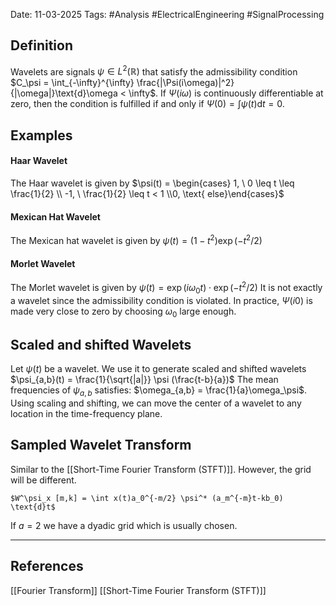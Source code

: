 Date: 11-03-2025
Tags: #Analysis #ElectricalEngineering #SignalProcessing 
## Definition
Wavelets are signals $\psi \in L^2(\mathbb{R})$ that satisfy the admissibility condition
	$C_\psi = \int_{-\infty}^{\infty} \frac{|\Psi(i\omega)|^2}{|\omega|}\text{d}\omega < \infty$.
If $\Psi(i\omega)$ is continuously differentiable at zero, then the condition is fulfilled if and only if
$\Psi(0) = \int \psi (t)\text{d}t = 0$.
## Examples
#### Haar Wavelet
The Haar wavelet is given by
	$\psi(t) = \begin{cases} 1, \ 0 \leq t \leq \frac{1}{2} \\ -1, \ \frac{1}{2} \leq t <  1 \\0, \text{ else}\end{cases}$
#### Mexican Hat Wavelet
The Mexican hat wavelet is given by
	$\psi (t) = (1-t^2) \exp{(-t^2/2)}$
#### Morlet Wavelet
The Morlet wavelet is given by
	$\psi(t) = \exp{(i \omega_0 t)} \cdot \exp{(-t^2/2)}$
It is not exactly a wavelet since the admissibility condition is violated. In practice, $\Psi(i0)$ is made very close to zero by choosing $\omega_0$ large enough.
## Scaled and shifted Wavelets
Let $\psi(t)$ be a wavelet. We use it to generate scaled and shifted wavelets
	$\psi_{a,b}(t) = \frac{1}{\sqrt{|a|}} \psi (\frac{t-b}{a})$
The mean frequencies of $\psi_{a,b}$ satisfies: $\omega_{a,b} = \frac{1}{a}\omega_\psi$.
Using scaling and shifting, we can move the center of a wavelet to any location in the time-frequency plane.
## Sampled Wavelet Transform
Similar to the [[Short-Time Fourier Transform (STFT)]]. However, the grid will be different.

	$W^\psi_x [m,k] = \int x(t)a_0^{-m/2} \psi^* (a_m^{-m}t-kb_0) \text{d}t$

If $a=2$ we have a dyadic grid which is usually chosen.

---
## References
[[Fourier Transform]]
[[Short-Time Fourier Transform (STFT)]]